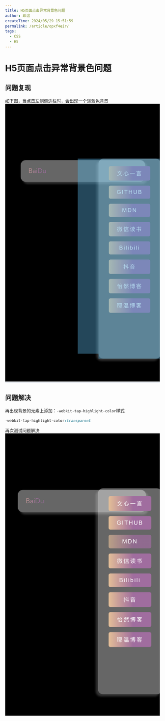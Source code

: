 ```yaml
---
title: H5页面点击异常背景色问题
author: 耶温
createTime: 2024/05/29 15:51:59
permalink: /article/opxf4eir/
tags:
  - CSS
  - H5
---
```

# H5页面点击异常背景色问题


## 问题复现

如下图，当点击左侧侧边栏时，会出现一个淡蓝色背景
![alt text](images/image-4.png)

## 问题解决
再出现背景的元素上添加：`-webkit-tap-highlight-color`样式

```css
-webkit-tap-highlight-color:transparent
```
再次测试问题解决
![alt text](images/image-5.png)